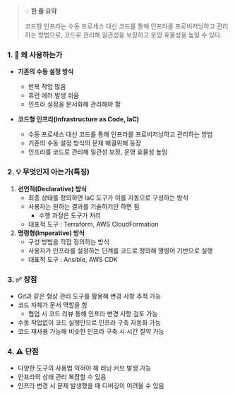 > 💡 **한 줄 요약**
>
> 코드형 인프라는 수동 프로세스 대신 코드를 통해 인프라를 프로비저닝하고 관리하는 방법으로, 코드로 관리해 일관성을 보장하고 운영 효율성을 높일 수 있다.

### 1. 🤔 왜 사용하는가

- **기존의 수동 설정 방식**

  - 반복 작업 많음
  - 휴먼 에러 발생 쉬움
  - 인프라 설정을 문서화해 관리해야 함

- **코드형 인프라(Infrastructure as Code, IaC)**
  - 수동 프로세스 대신 코드를 통해 인프라를 프로비저닝하고 관리하는 방법
  - 기존의 수동 설정 방식의 문제 해결위해 등장
  - 인프라를 코드로 관리해 일관성 보장, 운영 효율성 높임

### 2. 💡 무엇인지 아는가(특징)

1. **선언적(Declarative) 방식**
   - 최종 상태를 정의하면 IaC 도구가 이를 자동으로 구성하는 방식
   - 사용자는 원하는 결과를 기술하기만 하면 됨
     - 수행 과정은 도구가 처리
   - 대표적 도구 : Terraform, AWS CloudFormation
2. **명령형(Imperative) 방식**
   - 구성 방법을 직접 정의하는 방식
   - 사용자가 인프라를 설정하는 단계를 코드로 정의해 명령어 기반으로 실행
   - 대표적 도구 : Ansible, AWS CDK

### 3. ✅ 장점

- Git과 같은 형상 관리 도구를 활용해 변경 사항 추적 가능
- 코드 자체가 문서 역할을 함
  - 협업 시 코드 리뷰 통해 인프라 변경 사항 검토 가능
- 수동 작업없이 코드 실행만으로 인프라 구축 자동화 가능
- 코드 재사용 가능해 비슷한 인프라 구축 시 시간 절약 가능

### 4. ⚠️ 단점

- 다양한 도구의 사용법 익혀야 해 러닝 커브 발생 가능
- 인프라의 상태 관리 복잡할 수 있음
- 인프라 변경 시 문제 발생했을 때 디버깅이 어려울 수 있음
